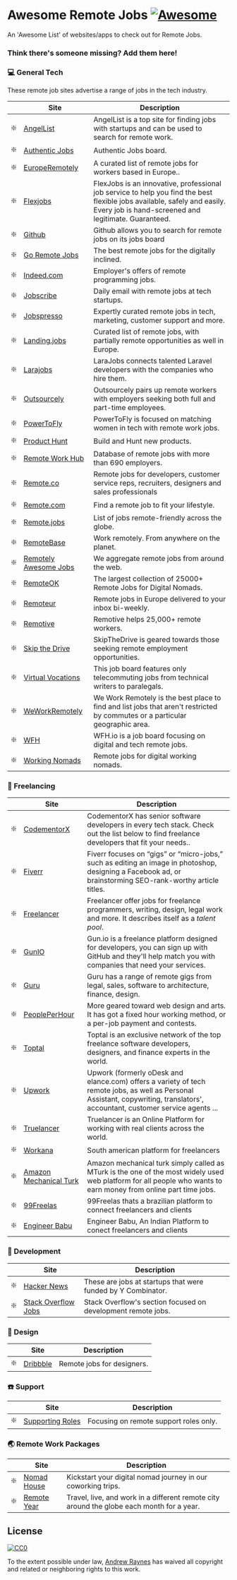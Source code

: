 # Awesome Remote Jobs [![Awesome](https://cdn.rawgit.com/sindresorhus/awesome/d7305f38d29fed78fa85652e3a63e154dd8e8829/media/badge.svg)](https://github.com/sindresorhus/awesome)

An 'Awesome List' of websites/apps to check out for Remote Jobs.

### Think there's someone missing? Add them here!

### :computer: General Tech

These remote job sites advertise a range of jobs in the tech industry.

|    | Site                                                                                                          | Description                                                   |
|----|-------------------------------------------------------------------------------------------------------------------|---------------------------------------------------------------|
| ❇️ | [AngelList](https://angel.co/) | AngelList is a top site for finding jobs with startups and can be used to search for remote work. |
| ❇️ | [Authentic Jobs](https://authenticjobs.com/#remote=true) | Authentic Jobs board. |
| ❇️ | [EuropeRemotely](https://europeremotely.com/) | A curated list of remote jobs for workers based in Europe..       |
| ❇️ | [Flexjobs](https://www.flexjobs.com) | FlexJobs is an innovative, professional job service to help you find the best flexible jobs available, safely and easily. Every job is hand-screened and legitimate. Guaranteed.       |
| ❇️ | [Github](https://jobs.github.com/positions?description=&location=remote) | Github allows you to search for remote jobs on its jobs board |
| ❇️ | [Go Remote Jobs](https://goremotejobs.com/) | The best remote jobs for the digitally inclined.       |
| ❇️ | [Indeed.com](https://www.indeed.com/q-Remote-Programming-jobs.html) | Employer's offers of remote programming jobs. |
| ❇️ | [Jobscribe](http://jobscribe.com) | Daily email with remote jobs at tech startups.       |
| ❇️ | [Jobspresso](https://jobspresso.co/) | Expertly curated remote jobs in tech, marketing, customer support and more. |
| ❇️ | [Landing.jobs](https://landing.jobs/jobs?remote=true) | Curated list of remote jobs, with partially remote opportunities as well in Europe. |
| ❇️ | [Larajobs](http://larajobs.com) | LaraJobs connects talented Laravel developers with the companies who hire them. |
| ❇️ | [Outsourcely](https://www.outsourcely.com/remote-workers) | Outsourcely pairs up remote workers with employers seeking both full and part-time employees. |
| ❇️ | [PowerToFly](https://powertofly.com/) | PowerToFly is focused on matching women in tech with remote work jobs. |
| ❇️ | [Product Hunt](https://www.producthunt.com/jobs) | Build and Hunt new products. |
| ❇️ | [Remote Work Hub](https://remoteworkhub.com/remote-jobs/) | Database of remote jobs with more than 690 employers. |
| ❇️ | [Remote.co](https://remote.co/remote-jobs/) | Remote jobs for developers, customer service reps, recruiters, designers and sales professionals        |
| ❇️ | [Remote.com](https://remote.com/jobs) | Find a remote job to fit your lifestyle.        |
| ❇️ | [Remote.jobs](https://remote.jobs/) | List of jobs remote-friendly across the globe. |
| ❇️ | [RemoteBase](https://remotebase.io/) | Work remotely. From anywhere on the planet.        |
| ❇️ | [Remotely Awesome Jobs](https://www.remotelyawesomejobs.com/) | We aggregate remote jobs from around the web.        |
| ❇️ | [RemoteOK](https://remoteok.io/) | The largest collection of 25000+ Remote Jobs for Digital Nomads.        |
| ❇️ | [Remoteur](http://www.remoteur.com/) | Remote jobs in Europe delivered to your inbox bi-weekly.        |
| ❇️ | [Remotive](https://remotive.io/) | Remotive helps 25,000+ remote workers.        |
| ❇️ | [Skip the Drive](https://www.skipthedrive.com/) | SkipTheDrive is geared towards those seeking remote employment opportunities.   |
| ❇️ | [Virtual Vocations](https://www.virtualvocations.com/) | This job board features only telecommuting jobs from technical writers to paralegals. |
| ❇️ | [WeWorkRemotely](https://weworkremotely.com/) |We Work Remotely is the best place to find and list jobs that aren't restricted by commutes or a particular geographic area.   |
| ❇️ | [WFH](https://www.wfh.io/) | WFH.io is a job board focusing on digital and tech remote jobs.        |
| ❇️ | [Working Nomads](https://www.workingnomads.co/jobs) | Remote jobs for digital working nomads.        |


### 🔨 Freelancing

|    | Site                                                                                                           | Description                                                   |
|----|-------------------------------------------------------------------------------------------------------------------|---------------------------------------------------------------|
| ❇️ | [CodementorX](https://www.codementor.io/developers) | CodementorX has senior software developers in every tech stack. Check out the list below to find freelance developers that fit your needs..        |
| ❇️ | [Fiverr](https://www.fiverr.com/) | Fiverr focuses on “gigs” or “micro-jobs,” such as editing an image in photoshop, designing a Facebook ad, or brainstorming SEO-rank-worthy article titles.       |
| ❇️ | [Freelancer](https://www.freelancer.com/) | Freelancer offer jobs for freelance programmers, writing, design, legal work and more. It describes itself as a *talent pool*.       |
| ❇️ | [GunIO](https://www.gun.io/#hacker) | Gun.io is a freelance platform designed for developers, you can sign up with GitHub and they'll help match you with companies that need your services.       |
| ❇️ | [Guru](https://www.guru.com/) | Guru has a range of remote gigs from legal, sales, software to architecture, finance, design.       |
| ❇️ | [PeoplePerHour](https://www.peopleperhour.com/) | More geared toward web design and arts. It has got a fixed hour working method, or a per-job payment and contests.        |
| ❇️ | [Toptal](https://www.toptal.com/) | Toptal is an exclusive network of the top freelance software developers, designers, and finance experts in the world.        |
| ❇️ | [Upwork](https://www.upwork.com/) | Upwork (formerly oDesk and elance.com) offers a variety of tech remote jobs, as well as Personal Assistant, copywriting, translators', accountant, customer service agents ...        |
| ️️️❇️ | [Truelancer](https://www.truelancer.com/) | Truelancer is an Online Platform for working with real clients across the world. |
| ️️️❇️ | [Workana](https://www.workana.com/) | South american platform for freelancers |
| ️️️❇️ | [Amazon Mechanical Turk](https://www.mturk.com/mturk/welcome) | Amazon mechanical turk simply called as MTurk is the one of the most widely used web platform for all people who wants to earn money from online part time jobs. |
| ️️️❇️ | [99Freelas](https://www.99freelas.com.br/) | 99Freelas thats a brazilian platform to connect freelancers and clients |
| ❇️ | [Engineer Babu](https://www.engineerbabu.com/) | Engineer Babu, An Indian Platform to conect freelancers and clients |


### :floppy_disk: Development

 |    | Site                                                                                                           | Description                                                   |
 |----|-------------------------------------------------------------------------------------------------------------------|---------------------------------------------------------------|
| ❇️ | [Hacker News](https://news.ycombinator.com/jobs) | These are jobs at startups that were funded by Y Combinator. |
| ❇️ | [Stack Overflow Jobs](https://stackoverflow.com/jobs/remote-developer-jobs) | Stack Overflow's section focused on development remote jobs.        |


### :apple: Design
|    | Site                                                                                                          | Description                                                   |
|----|-------------------------------------------------------------------------------------------------------------------|---------------------------------------------------------------|
| ❇️ | [Dribbble](https://dribbble.com/jobs?location=Anywhere) | Remote jobs for designers.       |


### ☎️ Support

|    | Site                                                                                                           | Description                                                   |
|----|-------------------------------------------------------------------------------------------------------------------|---------------------------------------------------------------|
| ❇️ | [Supporting Roles](https://supportingroles.io/) | Focusing on remote support roles only.        |


### 🌏 Remote Work Packages

|    | Site                                                                                                           | Description                                                   |
|----|-------------------------------------------------------------------------------------------------------------------|---------------------------------------------------------------|
| ❇️ | [Nomad House](https://nomadhouse.io/) | Kickstart your digital nomad journey in our coworking trips. |
| ❇️ | [Remote Year](https://remoteyear.com/) | Travel, live, and work in a different remote city around the globe each month for a year. |


 ## License

 [![CC0](http://i.creativecommons.org/p/zero/1.0/88x31.png)](http://creativecommons.org/publicdomain/zero/1.0/)

 To the extent possible under law, [Andrew Raynes](https://twitter.com/raynes_cc) has waived all copyright and related or neighboring rights to this work.
